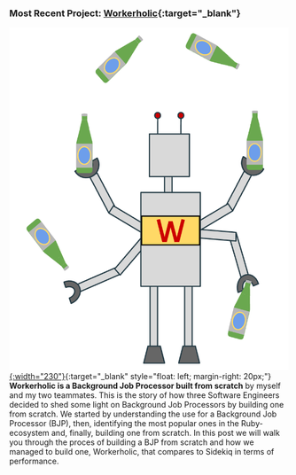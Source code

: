 
### Most Recent Project: [Workerholic](https://workerholic.github.io){:target="_blank"}

[![workerholic](/img/workerholic_logo-1.png){:width="230"}](https://workerholic.github.io){:target="_blank" style="float: left; margin-right: 20px;"}
**Workerholic is a Background Job Processor built from scratch** by myself and my two teammates. This is the story of how three Software Engineers decided to shed some light on Background Job Processors by building one from scratch. We started by understanding the use for a Background Job Processor (BJP), then, identifying the most popular ones in the Ruby-ecosystem and, finally, building one from scratch. In this post we will walk you through the proces of building a BJP from scratch and how we managed to build one, Workerholic, that compares to Sidekiq in terms of performance.

